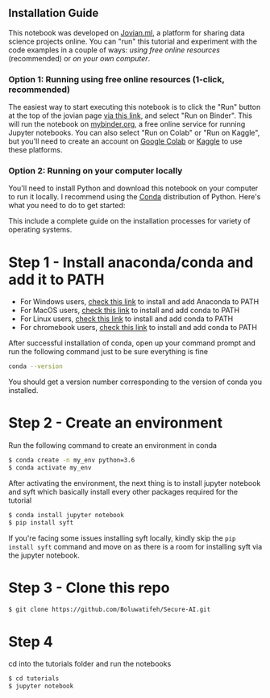 ## Installation Guide 

This notebook was developed on [Jovian.ml](https://www.jovian.ml), a platform for sharing data science projects online. You can "run" this tutorial and experiment with the code examples in a couple of ways: *using free online resources* (recommended) or *on your own computer*.

### Option 1: Running using free online resources (1-click, recommended)

The easiest way to start executing this notebook is to click the "Run" button at the top of the jovian page [via this link](https://jovian.ai/tifeasypeasy/introducing-privacy-preserving-tool), and select "Run on Binder". This will run the notebook on [mybinder.org](https://mybinder.org), a free online service for running Jupyter notebooks. You can also select "Run on Colab" or "Run on Kaggle", but you'll need to create an account on [Google Colab](https://colab.research.google.com) or [Kaggle](https://kaggle.com) to use these platforms.

### Option 2: Running on your computer locally

You'll need to install Python and download this notebook on your computer to run it locally. I recommend using the [Conda](https://docs.conda.io/en/latest/) distribution of Python. Here's what you need to do to get started:

This include a complete guide on the installation processes for variety of operating systems. 

# Step 1 - Install anaconda/conda and add it to PATH
- For Windows users, [check this link](https://www.datacamp.com/community/tutorials/installing-anaconda-windows) to install and add Anaconda to PATH
- For MacOS users,  [check this link](https://conda.io/projects/conda/en/latest/user-guide/install/macos.html) to install and add conda to PATH
- For Linux users, [check this link](https://conda.io/projects/conda/en/latest/user-guide/install/linux.html) to install and add conda to PATH
- For chromebook users, [check this link](https://boluwatife.hashnode.dev/how-to-install-and-run-a-jupyter-notebook-on-chromebooks) to install and add conda to PATH

After successful installation of conda, open up your command prompt and run the following command just to be sure everything is fine
```bash
conda --version
```
You should get a version number corresponding to the version of conda you installed. 

# Step 2 - Create an environment 
Run the following command to create an environment in conda
```bash
$ conda create -n my_env python=3.6
$ conda activate my_env 
```
After activating the environment, the next thing is to install jupyter notebook and syft which basically install every other packages required for the tutorial
```bash
$ conda install jupyter notebook
$ pip install syft
```
If you're facing some issues installing syft locally, kindly skip the `pip install syft` command and move on as there is a room for installing syft via the jupyter notebook.

# Step 3 - Clone this repo 
```bash
$ git clone https://github.com/Boluwatifeh/Secure-AI.git
```

# Step 4
cd into the tutorials folder and run the notebooks
```bash
$ cd tutorials
$ jupyter notebook
```
